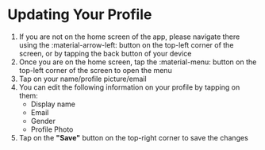 # Updating Your Profile

1. If you are not on the home screen of the app, please navigate there using the :material-arrow-left: button on the top-left corner of the screen, or by tapping the back button of your device
2. Once you are on the home screen, tap the :material-menu: button on the top-left corner of the screen to open the menu
3. Tap on your name/profile picture/email
4. You can edit the following information on your profile by tapping on them:
    - Display name
    - Email
    - Gender
    - Profile Photo
5. Tap on the **"Save"** button on the top-right corner to save the changes
